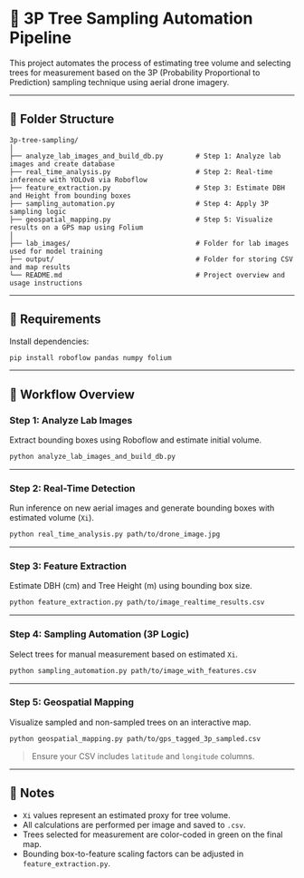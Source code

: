 
# 🌲 3P Tree Sampling Automation Pipeline

This project automates the process of estimating tree volume and selecting trees for measurement based on the 3P (Probability Proportional to Prediction) sampling technique using aerial drone imagery.

---

## 📁 Folder Structure

```
3p-tree-sampling/
│
├── analyze_lab_images_and_build_db.py        # Step 1: Analyze lab images and create database
├── real_time_analysis.py                     # Step 2: Real-time inference with YOLOv8 via Roboflow
├── feature_extraction.py                     # Step 3: Estimate DBH and Height from bounding boxes
├── sampling_automation.py                    # Step 4: Apply 3P sampling logic
├── geospatial_mapping.py                     # Step 5: Visualize results on a GPS map using Folium
│
├── lab_images/                               # Folder for lab images used for model training
├── output/                                   # Folder for storing CSV and map results
└── README.md                                 # Project overview and usage instructions
```

---

## 🔧 Requirements

Install dependencies:
```bash
pip install roboflow pandas numpy folium
```

---

## 🚀 Workflow Overview

### Step 1: Analyze Lab Images
Extract bounding boxes using Roboflow and estimate initial volume.

```bash
python analyze_lab_images_and_build_db.py
```

---

### Step 2: Real-Time Detection
Run inference on new aerial images and generate bounding boxes with estimated volume (`Xi`).

```bash
python real_time_analysis.py path/to/drone_image.jpg
```

---

### Step 3: Feature Extraction
Estimate DBH (cm) and Tree Height (m) using bounding box size.

```bash
python feature_extraction.py path/to/image_realtime_results.csv
```

---

### Step 4: Sampling Automation (3P Logic)
Select trees for manual measurement based on estimated `Xi`.

```bash
python sampling_automation.py path/to/image_with_features.csv
```

---

### Step 5: Geospatial Mapping
Visualize sampled and non-sampled trees on an interactive map.

```bash
python geospatial_mapping.py path/to/gps_tagged_3p_sampled.csv
```

> Ensure your CSV includes `latitude` and `longitude` columns.

---

## 📌 Notes

- `Xi` values represent an estimated proxy for tree volume.
- All calculations are performed per image and saved to `.csv`.
- Trees selected for measurement are color-coded in green on the final map.
- Bounding box-to-feature scaling factors can be adjusted in `feature_extraction.py`.


